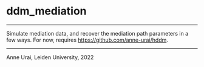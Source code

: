 # ddm_mediation
---

Simulate mediation data, and recover the mediation path parameters in a few ways.
For now, requires https://github.com/anne-urai/hddm.

---

Anne Urai, Leiden University, 2022
